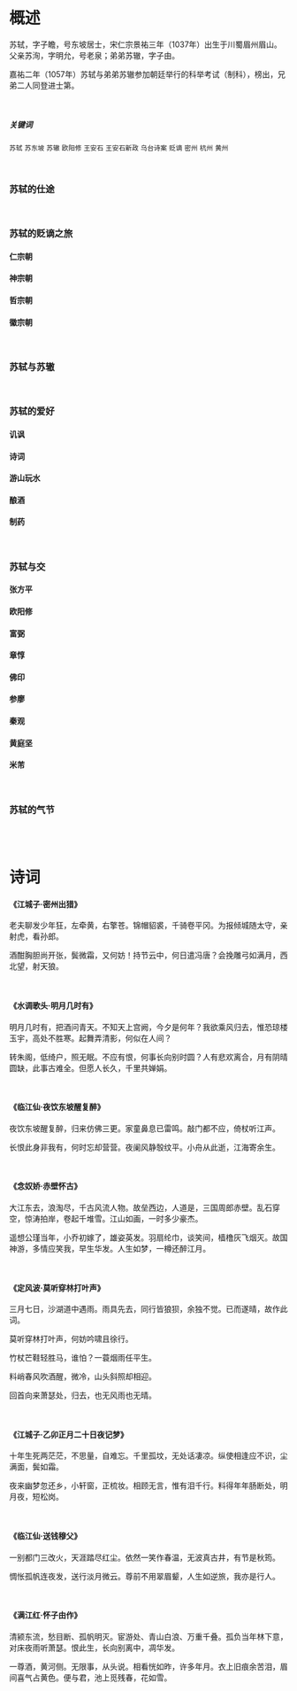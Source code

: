 <h1>概述</h1>
<p>
苏轼，字子瞻，号东坡居士，宋仁宗景祐三年（1037年）出生于川蜀眉州眉山。父亲苏洵，字明允，号老泉；弟弟苏辙，字子由。
</p>
<p>嘉祐二年（1057年）苏轼与弟弟苏辙参加朝廷举行的科举考试（制科），榜出，兄弟二人同登进士第。</p>
<p></p>

<br/>
<h5>关键词</h5>

`苏轼` `苏东坡` `苏辙` `欧阳修` `王安石` `王安石新政` `乌台诗案` `贬谪` `密州` `杭州` `黄州`

<br/>
<h3>苏轼的仕途</h3>

<br/>
<h3>苏轼的贬谪之旅</h3>
<h4>仁宗朝</h4>
<h4>神宗朝</h4>
<h4>哲宗朝</h4>
<h4>徽宗朝</h4>

<br/>
<h3>苏轼与苏辙</h3>

<br/>
<h3>苏轼的爱好</h3>
<h4>讥讽</h4>
<h4>诗词</h4>
<h4>游山玩水</h4>
<h4>酿酒</h4>
<h4>制药</h4>

<br/>
<h3>苏轼与交</h3>
<h4>张方平</h4>
<h4>欧阳修</h4>
<h4>富弼</h4>
<h4>章惇</h4>
<h4>佛印</h4>
<h4>参廖</h4>
<h4>秦观</h4>
<h4>黄庭坚</h4>
<h4>米芾</h4>

<br/>
<h3>苏轼的气节</h3>

<br/>
<br/>
<h1>诗词</h1>

<h4>《江城子·密州出猎》</h4>
<p>老夫聊发少年狂，左牵黄，右擎苍。锦帽貂裘，千骑卷平冈。为报倾城随太守，亲射虎，看孙郎。</p>
<p>酒酣胸胆尚开张，鬓微霜，又何妨！持节云中，何日遣冯唐？会挽雕弓如满月，西北望，射天狼。</p>

<br/>
<h4>《水调歌头·明月几时有》</h4>
<p>明月几时有，把酒问青天。不知天上宫阙，今夕是何年？我欲乘风归去，惟恐琼楼玉宇，高处不胜寒。起舞弄清影，何似在人间？</p>
<p>转朱阁，低绮户，照无眠。不应有恨，何事长向别时圆？人有悲欢离合，月有阴晴圆缺，此事古难全。但愿人长久，千里共婵娟。</p>

<br/>
<h4>《临江仙·夜饮东坡醒复醉》</h4>
<p>夜饮东坡醒复醉，归来仿佛三更。家童鼻息已雷鸣。敲门都不应，倚杖听江声。</p>
<p>长恨此身非我有，何时忘却营营。夜阑风静彀纹平。小舟从此逝，江海寄余生。</p>

<br/>
<h4>《念奴娇·赤壁怀古》</h4>
<p>大江东去，浪淘尽，千古风流人物。故垒西边，人道是，三国周郎赤壁。乱石穿空，惊涛拍岸，卷起千堆雪。江山如画，一时多少豪杰。</p>
<p>遥想公瑾当年，小乔初嫁了，雄姿英发。羽扇纶巾，谈笑间，樯橹灰飞烟灭。故国神游，多情应笑我，早生华发。人生如梦，一樽还醉江月。</p>

<br/>
<h4>《定风波·莫听穿林打叶声》</h4>
<p>三月七日，沙湖道中遇雨。雨具先去，同行皆狼狈，余独不觉。已而遂晴，故作此词。</p>
<p>莫听穿林打叶声，何妨吟啸且徐行。</p>
<p>竹杖芒鞋轻胜马，谁怕？一蓑烟雨任平生。</p>
<p>料峭春风吹酒醒，微冷，山头斜照却相迎。</p>
<p>回首向来萧瑟处，归去，也无风雨也无晴。</p>

<br/>
<h4>《江城子·乙卯正月二十日夜记梦》</h4>
<p>十年生死两茫茫，不思量，自难忘。千里孤坟，无处话凄凉。纵使相逢应不识，尘满面，鬓如霜。</p>
<p>夜来幽梦忽还乡，小轩窗，正梳妆。相顾无言，惟有泪千行。料得年年肠断处，明月夜，短松岗。</p>

<br/>
<h4>《临江仙·送钱穆父》</h4>
<p>一别都门三改火，天涯踏尽红尘。依然一笑作春温，无波真古井，有节是秋筠。</p>
<p>惆怅孤帆连夜发，送行淡月微云。尊前不用翠眉颦，人生如逆旅，我亦是行人。</p>

<br/>
<h4>《满江红·怀子由作》</h4>
<p>清颍东流，愁目断、孤帆明灭。宦游处、青山白浪、万重千叠。孤负当年林下意，对床夜雨听萧瑟。恨此生，长向别离中，凋华发。</p>
<p>一尊酒，黄河侧。无限事，从头说。相看恍如昨，许多年月。衣上旧痕余苦泪，眉间喜气占黄色。便与君，池上觅残春，花如雪。</p>
